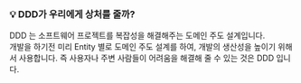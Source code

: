### 💡 DDD가 우리에게 상처를 줄까?
DDD 는 소프트웨어 프로젝트를 복잡성을 해결해주는 도메인 주도 설계입니다. </br>
개발을 하기전 미리 Entity 별로 도메인 주도 설계를 하여, 개발의 생산성을 높이기 위해서 사용합니다. 즉 사용자나 주변 사람들이 어려움을 해결해 줄 수 있는 것은 DDD 입니다.
